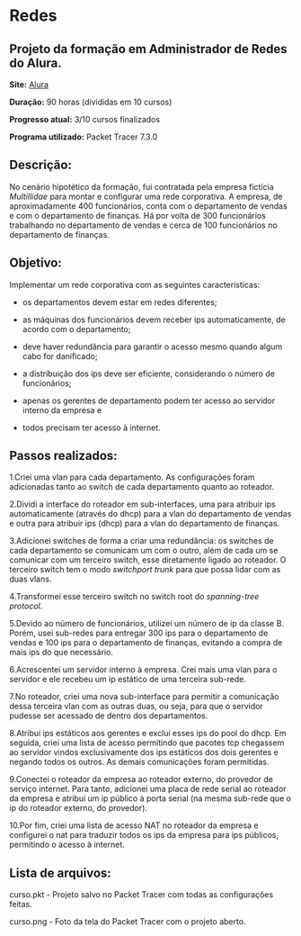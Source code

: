 # Redes

## Projeto da formação em Administrador de Redes do Alura.

**Site:** [Alura](www.alura.com.br)

**Duração:** 90 horas (divididas em 10 cursos)

**Progresso atual:** 3/10 cursos finalizados

**Programa utilizado:** Packet Tracer 7.3.0


## Descrição:

No cenário hipotético da formação, fui contratada pela empresa fictícia *Multillidae* para montar e configurar uma rede corporativa. A empresa, de aproximadamente 400 funcionários, conta com o departamento de vendas e com o departamento de finanças. Há por volta de 300 funcionários trabalhando no departamento de vendas e cerca de 100 funcionários no departamento de finanças.

## Objetivo:

Implementar um rede corporativa com as seguintes características:

- os departamentos devem estar em redes diferentes;

- as máquinas dos funcionários devem receber ips automaticamente, de acordo com o departamento;

- deve haver redundância para garantir o acesso mesmo quando algum cabo for danificado;

- a distribuição dos ips deve ser eficiente, considerando o número de funcionários;

- apenas os gerentes de departamento podem ter acesso ao servidor interno da empresa e

- todos precisam ter acesso à internet.

## Passos realizados:

1.Criei uma vlan para cada departamento. As configurações foram adicionadas tanto ao switch de cada departamento quanto ao roteador.

2.Dividi a interface do roteador em sub-interfaces, uma para atribuir ips automaticamente (através do dhcp) para a vlan do departamento de vendas e outra para atribuir ips (dhcp) para a vlan do departamento de finanças.

3.Adicionei switches de forma a criar uma redundância: os switches de cada departamento se comunicam um com o outro, além de cada um se comunicar com um terceiro switch, esse diretamente ligado ao roteador. O terceiro switch tem o modo *switchport trunk* para que possa lidar com as duas vlans.

4.Transformei esse terceiro switch no switch root do *spanning-tree protocol*.

5.Devido ao número de funcionários, utilizei um número de ip da classe B. Porém, usei sub-redes para entregar 300 ips para o departamento de vendas e 100 ips para o departamento de finanças, evitando a compra de mais ips do que necessário.

6.Acrescentei um servidor interno à empresa. Crei mais uma vlan para o servidor e ele recebeu um ip estático de uma terceira sub-rede.

7.No roteador, criei uma nova sub-interface para permitir a comunicação dessa terceira vlan com as outras duas, ou seja, para que o servidor pudesse ser acessado de dentro dos departamentos.

8.Atribuí ips estáticos aos gerentes e excluí esses ips do pool do dhcp. Em seguida, criei uma lista de acesso permitindo que pacotes tcp chegassem ao servidor vindos exclusivamente dos ips estáticos dos dois gerentes e negando todos os outros. As demais comunicações foram permitidas.

9.Conectei o roteador da empresa ao roteador externo, do provedor de serviço internet. Para tanto, adicionei uma placa de rede serial ao roteador da empresa e atribuí um ip público à porta serial (na mesma sub-rede que o ip do roteador externo, do provedor).

10.Por fim, criei uma lista de acesso NAT no roteador da empresa e configurei o nat para traduzir todos os ips da empresa para ips públicos, permitindo o acesso à internet.

## Lista de arquivos:

curso.pkt - Projeto salvo no Packet Tracer com todas as configurações feitas.

curso.png - Foto da tela do Packet Tracer com o projeto aberto.

